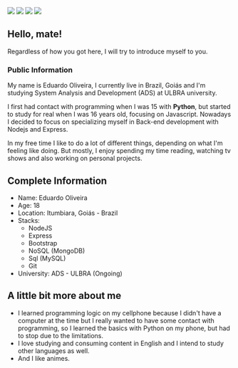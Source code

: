 
<div>

[<img src="https://img.shields.io/badge/Instagram-E4405F?style=for-the-badge&logo=instagram&logoColor=white">](https://www.instagram.com/d.santos_404/)
[<img src="https://img.shields.io/badge/LinkedIn-0077B5?style=for-the-badge&logo=linkedin&logoColor=white">](https://www.linkedin.com/in/eduardo-oliveira-sts/)
[<img src="https://img.shields.io/badge/Reddit-FF4500?style=for-the-badge&logo=reddit&logoColor=white">](https://www.reddit.com/user/astrazyn)
[<img src="https://img.shields.io/badge/Twitter-1DA1F2?style=for-the-badge&logo=twitter&logoColor=white">](https://twitter.com/astrazyn_)

</div>

## Hello, mate!
Regardless of how you got here, I will try to introduce myself to you.

### Public Information

My name is Eduardo Oliveira, I currently live in Brazil, Goiás and I'm studying System Analysis and Development (ADS) at ULBRA university.

I first had contact with programming when I was 15 with **Python**, but started to study for real when I was 16 years old, focusing on Javascript. Nowadays I decided to focus on specializing myself in Back-end development with Nodejs and Express.

In my free time I like to do a lot of different things, depending on what I'm feeling like doing. But mostly, I enjoy spending my time reading, watching tv shows and also working on personal projects.
<br>

## Complete Information

* Name: Eduardo Oliveira
* Age: 18
* Location: Itumbiara, Goiás - Brazil
* Stacks: 
    * NodeJS
    * Express
    * Bootstrap
    * NoSQL (MongoDB) 
    * Sql (MySQL)
    * Git
* University: ADS - ULBRA (Ongoing)

## A little bit more about me

* I learned programming logic on my cellphone because I didn't have a computer at the time but I really wanted to have some contact with programming, so I learned the basics with Python on my phone, but had to stop due to the limitations. 
* I love studying and consuming content in English and I intend to study other languages as well.
* And I like animes. 
